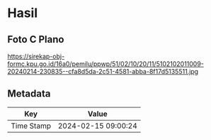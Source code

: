 # Hasil

## Foto C Plano

https://sirekap-obj-formc.kpu.go.id/16a0/pemilu/ppwp/51/02/10/20/11/5102102011009-20240214-230835--cfa8d5da-2c51-4581-abba-8f17d5135511.jpg


## Metadata

| Key        | Value               |
| ---------- | ------------------- |
| Time Stamp | 2024-02-15 09:00:24 |




